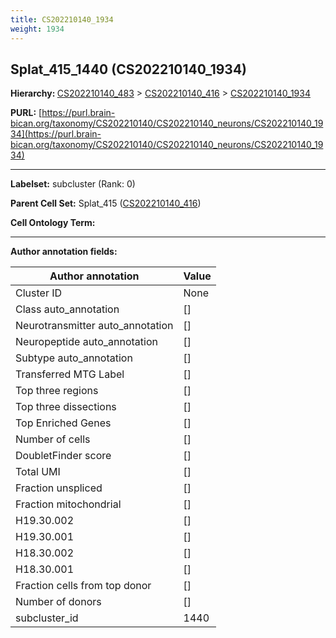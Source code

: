 ```yaml
---
title: CS202210140_1934
weight: 1934
---
```

## Splat_415_1440 (CS202210140_1934)
<b>Hierarchy: </b>
[CS202210140_483](../CS202210140_483) >
[CS202210140_416](../CS202210140_416) >
[CS202210140_1934](../CS202210140_1934)

**PURL:** [https://purl.brain-bican.org/taxonomy/CS202210140/CS202210140_neurons/CS202210140_1934](https://purl.brain-bican.org/taxonomy/CS202210140/CS202210140_neurons/CS202210140_1934)

---


**Labelset:** subcluster (Rank: 0)

**Parent Cell Set:** Splat_415 ([CS202210140_416](../CS202210140_416))



**Cell Ontology Term:** 

[MARKER GENES.]: #


---

[TRANSFERRED ANNOTATIONS.]: #


[AUTHOR ANNOTATION FIELDS.]: #


**Author annotation fields:**

| Author annotation | Value |
|-------------------|-------|
|Cluster ID|None|
|Class auto_annotation|[]|
|Neurotransmitter auto_annotation|[]|
|Neuropeptide auto_annotation|[]|
|Subtype auto_annotation|[]|
|Transferred MTG Label|[]|
|Top three regions|[]|
|Top three dissections|[]|
|Top Enriched Genes|[]|
|Number of cells|[]|
|DoubletFinder score|[]|
|Total UMI|[]|
|Fraction unspliced|[]|
|Fraction mitochondrial|[]|
|H19.30.002|[]|
|H19.30.001|[]|
|H18.30.002|[]|
|H18.30.001|[]|
|Fraction cells from top donor|[]|
|Number of donors|[]|
|subcluster_id|1440|
